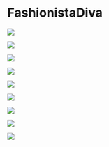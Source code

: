# FashionistaDiva



![](images/stylishCloset.jpg)

![](images/fashionista.gif)

![](images/designer-bags.gif)

![](images/1book1.jpg)

![](images/2steamer.jpg)

![](images/3maude.jpg)

![](images/4shoes.jpg)

![](images/5package.jpg)

![](images/SocMedClearBG.png)
